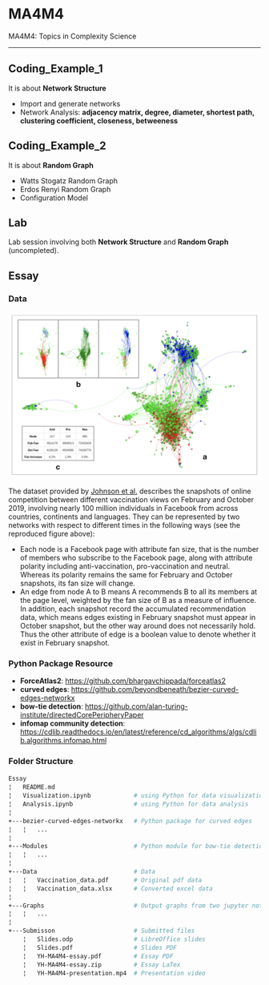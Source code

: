 # MA4M4
MA4M4: Topics in Complexity Science

---

## Coding_Example_1
It is about **Network Structure**
- Import and generate networks
- Network Analysis: **adjacency matrix, degree, diameter, shortest path, clustering coefficient, closeness, betweeness**
&nbsp;

## Coding_Example_2
It is about **Random Graph**
- Watts Stogatz Random Graph
- Erdos Renyi Random Graph
- Configuration Model
&nbsp;

## Lab
Lab session involving both **Network Structure** and **Random Graph** (uncompleted).
&nbsp;

## Essay
### Data
<img src="Essay/Graphs/Data.jpg" alt="Data" style="width:600px;"/>

The dataset provided by [Johnson et al.](https://www.nature.com/articles/s41586-020-2281-1) describes the snapshots of online competition between different vaccination views on February and October 2019, involving nearly 100 million individuals in Facebook from across countries, continents and languages. They can be represented by two networks with respect to different times in the following ways (see the reproduced figure above):

- Each node is a Facebook page with attribute fan size, that is the number of members who subscribe to the Facebook page, along with attribute polarity including anti-vaccination, pro-vaccination and neutral. Whereas its polarity remains the same for February and October snapshots, its fan size will change.
- An edge from node A to B means A recommends B to all its members at the page level, weighted by the fan size of B as a measure of influence. In addition, each snapshot record the accumulated recommendation data, which means edges existing in February snapshot must appear in October snapshot, but the other way around does not necessarily hold. Thus the other attribute of edge is a boolean value to denote whether it exist in February snapshot. 
&nbsp;

### Python Package Resource

- **ForceAtlas2**: https://github.com/bhargavchippada/forceatlas2
- **curved edges**: https://github.com/beyondbeneath/bezier-curved-edges-networkx
- **bow-tie detection**: https://github.com/alan-turing-institute/directedCorePeripheryPaper
- **infomap community detection**: https://cdlib.readthedocs.io/en/latest/reference/cd_algorithms/algs/cdlib.algorithms.infomap.html
&nbsp;

### Folder Structure 

```bash
Essay
¦   README.md   
¦   Visualization.ipynb            # using Python for data visualization
¦   Analysis.ipynb                 # using Python for data analysis
¦   
+---bezier-curved-edges-networkx   # Python package for curved edges
¦   ¦   ...
¦
+---Modules                        # Python module for bow-tie detection
¦   ¦   ...
¦
+---Data                           # Data
¦   ¦   Vaccination_data.pdf       # Original pdf data
¦   ¦   Vaccination_data.xlsx      # Converted excel data
¦
+---Graphs                         # Output graphs from two jupyter notebooks
¦   ¦   ...
¦
+---Submisson                      # Submitted files
    ¦   Slides.odp                 # LibreOffice slides
    ¦   Slides.pdf                 # Slides PDF
    ¦   YH-MA4M4-essay.pdf         # Essay PDF
    ¦   YH-MA4M4-essay.zip         # Essay LaTex
    ¦   YH-MA4M4-presentation.mp4  # Presentation video
```
